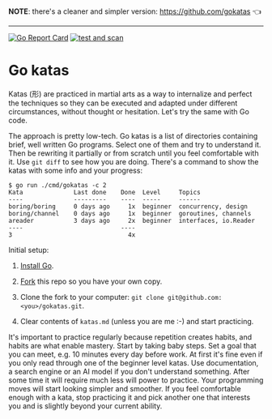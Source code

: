 **NOTE**: there's a cleaner and simpler version: https://github.com/gokatas 👈

---

[![Go Report Card](https://goreportcard.com/badge/github.com/jreisinger/gokatas)](https://goreportcard.com/report/github.com/jreisinger/gokatas)
[![test and scan](https://github.com/jreisinger/gokatas/actions/workflows/test-scan.yaml/badge.svg)](https://github.com/jreisinger/gokatas/actions/workflows/test-scan.yaml)

# Go katas

Katas (形) are practiced in martial arts as a way to internalize and perfect the
techniques so they can be executed and adapted under different circumstances,
without thought or hesitation. Let's try the same with Go code.

The approach is pretty low-tech. Go katas is a list of directories containing
brief, well written Go programs. Select one of them and try to understand it.
Then be rewriting it partially or from scratch until you feel comfortable with it.
Use `git diff` to see how you are doing. There's a command to show the katas 
with some info and your progress:

```
$ go run ./cmd/gokatas -c 2
Kata              Last done    Done  Level     Topics
----              ---------    ----  -----     ------
boring/boring     0 days ago     1x  beginner  concurrency, design
boring/channel    0 days ago     1x  beginner  goroutines, channels
areader           3 days ago     2x  beginner  interfaces, io.Reader
----                           ----
3                                4x 
```

Initial setup:

1) [Install Go](https://go.dev/doc/install).

2) [Fork](https://github.com/jreisinger/gokatas/fork) this repo so you have your own copy.
  
3) Clone the fork to your computer: `git clone git@github.com:<you>/gokatas.git`.

4) Clear contents of `katas.md` (unless you are me :-) and start practicing.

It's important to practice regularly because repetition creates habits, and
habits are what enable mastery. Start by taking baby steps. Set a goal that you
can meet, e.g. 10 minutes every day before work. At first it's fine even if you
only read through one of the beginner level katas. Use documentation, a search
engine or an AI model if you don't understand something. After some time it will
require much less will power to practice. Your programming moves will start
looking simpler and smoother. If you feel comfortable enough with a kata, stop
practicing it and pick another one that interests you and is slightly beyond
your current ability.
